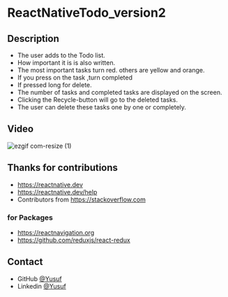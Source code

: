# ReactNativeTodo_version2


## Description
- The user adds to the Todo list.
- How important it is is also written.
- The most important tasks turn red. others are yellow and orange.
- If you press on the task ,turn completed
- If pressed long for delete.
- The number of tasks and completed tasks are displayed on the screen.
- Clicking the Recycle-button will go to the deleted tasks.
- The user can delete these tasks one by one or completely.

## Video

![ezgif com-resize (1)](https://user-images.githubusercontent.com/67658753/98559300-bd40fb00-22a6-11eb-84a4-845c656eabed.gif)




## Thanks for  contributions

- https://reactnative.dev
- https://reactnative.dev/help
- Contributors from https://stackoverflow.com



### for Packages

- https://reactnavigation.org
- https://github.com/reduxjs/react-redux


## Contact

- GitHub [@Yusuf](https://github.com/ysfoz)
- Linkedin [@Yusuf](https://www.linkedin.com/in/yusuf-öztürk-23617b1b7/)


